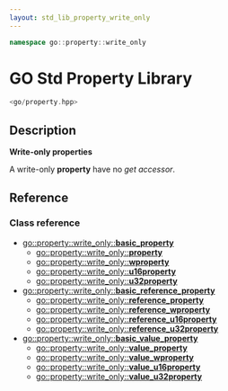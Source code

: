 ```yaml
---
layout: std_lib_property_write_only
---
```


```c++
namespace go::property::write_only
```

# GO Std Property Library

```c++
<go/property.hpp>
```

## Description

**Write-only properties**

A write-only **property** have no *get accessor*.

## Reference

### Class reference

* [go\::property\::write_only\::**basic_property**](./class_template_write_only_basic_property.html)
  * [go\::property\::write_only\::**property**](./class_template_write_only_basic_property.html)
  * [go\::property\::write_only\::**wproperty**](./class_template_write_only_basic_property.html)
  * [go\::property\::write_only\::**u16property**](./class_template_write_only_basic_property.html)
  * [go\::property\::write_only\::**u32property**](./class_template_write_only_basic_property.html)
* [go\::property\::write_only\::**basic_reference_property**](./class_template_write_only_basic_reference_property.html)
  * [go\::property\::write_only\::**reference_property**](./class_template_write_only_basic_reference_property.html)
  * [go\::property\::write_only\::**reference_wproperty**](./class_template_write_only_basic_reference_property.html)
  * [go\::property\::write_only\::**reference_u16property**](./class_template_write_only_basic_reference_property.html)
  * [go\::property\::write_only\::**reference_u32property**](./class_template_write_only_basic_reference_property.html)
* [go\::property\::write_only\::**basic_value_property**](./class_template_write_only_basic_value_property.html)
  * [go\::property\::write_only\::**value_property**](./class_template_write_only_basic_value_property.html)
  * [go\::property\::write_only\::**value_wproperty**](./class_template_write_only_basic_value_property.html)
  * [go\::property\::write_only\::**value_u16property**](./class_template_write_only_basic_value_property.html)
  * [go\::property\::write_only\::**value_u32property**](./class_template_write_only_basic_value_property.html)
